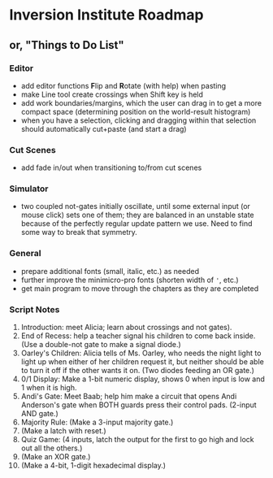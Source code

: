 # Inversion Institute Roadmap
## or, "Things to Do List"

### Editor
- add editor functions **F**lip and **R**otate (with help) when pasting
- make Line tool create crossings when Shift key is held
- add work boundaries/margins, which the user can drag in to get a more compact space (determining position on the world-result histogram)
- when you have a selection, clicking and dragging within that selection should automatically cut+paste (and start a drag)

### Cut Scenes
- add fade in/out when transitioning to/from cut scenes

### Simulator
- two coupled not-gates initially oscillate, until some external input (or mouse click) sets one of them; they are balanced in an unstable state because of the perfectly regular update pattern we use.  Need to find some way to break that symmetry.

### General
- prepare additional fonts (small, italic, etc.) as needed
- further improve the minimicro-pro fonts (shorten width of `'`, etc.)
- get main program to move through the chapters as they are completed

### Script Notes
1. Introduction: meet Alicia; learn about crossings and not gates).
1. End of Recess: help a teacher signal his children to come back inside.  (Use a double-not gate to make a signal diode.)
1. Oarley's Children: Alicia tells of Ms. Oarley, who needs the night light to light up when either of her children request it, but neither should be able to turn it off if the other wants it on. (Two diodes feeding an OR gate.)
1. 0/1 Display: Make a 1-bit numeric display, shows 0 when input is low and 1 when it is high.
1. Andi's Gate: Meet Baab; help him make a circuit that opens Andi Anderson's gate when BOTH guards press their control pads. (2-input AND gate.)
1. Majority Rule: (Make a 3-input majority gate.)
1. (Make a latch with reset.)
1. Quiz Game: (4 inputs, latch the output for the first to go high and lock out all the others.)
1. (Make an XOR gate.)
1. (Make a 4-bit, 1-digit hexadecimal display.)

